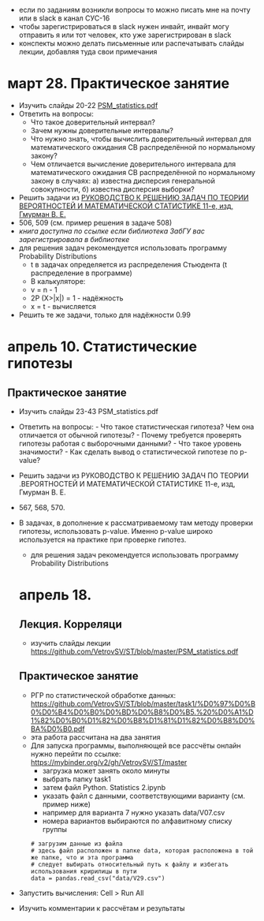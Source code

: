 - если по заданиям возникли вопросы то можно писать мне на почту или в slack в канал СУС-16
- чтобы зарегистрироваться в slack нужен инвайт, инвайт могу отправить я или тот человек, кто уже зарегистрирован в slack
- конспекты можно делать письменные или распечатывать слайды лекции, добавляя туда свои примечания

# март 28. Практическое занятие
- Изучить слайды 20-22 [PSM_statistics.pdf](https://github.com/VetrovSV/ST/blob/master/PSM_statistics.pdf)
- Ответить на вопросы:
  - Что такое доверительный интервал?
  - Зачем нужны доверительные интервалы?
  - Что нужно знать, чтобы вычислить доверительный интервал для математического ожидания СВ распределённой по нормальному закону?
  - Чем отличается вычисление доверительного интервала для математического ожидания СВ распределённой по нормальному закону в случаях: а) известна дисперсия генеральной совокупности, б) известна дисперсия выборки?
- Решить задачи из [РУКОВОДСТВО К РЕШЕНИЮ ЗАДАЧ ПО ТЕОРИИ ВЕРОЯТНОСТЕЙ И МАТЕМАТИЧЕСКОЙ СТАТИСТИКЕ 11-е,  изд, Гмурман В. Е.](https://biblio-online.ru/book/rukovodstvo-k-resheniyu-zadach-po-teorii-veroyatnostey-i-matematicheskoy-statistike-449645)
 - 506, 509 (см. пример решения в задаче 508)
 - *книга доступна по ссылке если библиотека ЗабГУ вас зарегистрировала в библиотеке*
  - для решения задач рекомендуется использовать программу Probability Distributions
    - t в задачах определяется из распределения Стьюдента (t распределение в программе)
    - В калькуляторе:
     - v = n - 1
     - 2P (X>|x|) = 1 - надёжность
     - x = t - вычисляется
- Решить те же задачи, только для надёжности 0.99


# апрель 10. Статистические гипотезы
## Практическое занятие
- Изучить слайды 23-43 PSM_statistics.pdf
- Ответить на вопросы:
        - Что такое статистическая гипотеза? Чем она отличается от обычной гипотезы?
        - Почему требуется проверять гипотезы работая с выборочными данными?
        - Что такое уровень значимости?
        - Как сделать вывод о статистической гипотезе по p-value?
- Решить задачи из РУКОВОДСТВО К РЕШЕНИЮ ЗАДАЧ ПО ТЕОРИИ .ВЕРОЯТНОСТЕЙ И МАТЕМАТИЧЕСКОЙ СТАТИСТИКЕ 11-е, изд, Гмурман В. Е.
- 567, 568, 570.
- В задачах, в дополнение к рассматриваемому там методу проверки гипотезы, использовать p-value. Именно p-value широко используется на практике при проверке гипотез.
  - для решения задач рекомендуется использовать программу Probability Distributions



  # апрель 18.
  ## Лекция. Корреляци
  - изучить слайды лекции https://github.com/VetrovSV/ST/blob/master/PSM_statistics.pdf

  ## Практическое занятие
  - РГР по статистической обработке данных: https://github.com/VetrovSV/ST/blob/master/task1/%D0%97%D0%B0%D0%B4%D0%B0%D0%BD%D0%B8%D0%B5.%20%D0%A1%D1%82%D0%B0%D1%82%D0%B8%D1%81%D1%82%D0%B8%D0%BA%D0%B0.pdf
  - эта работа рассчитана на два занятия
  - Для запуска программы, выполняющей все рассчёты онлайн нужно перейти по ссылке:
  https://mybinder.org/v2/gh/VetrovSV/ST/master
    - загрузка может занять около минуты
    - выбрать папку task1
    - затем файл Python. Statistics 2.ipynb
    - указать файл с данными, соответствующими варианту (см. пример ниже)
    - например для варианта 7 нужно указать data/V07.csv
    - номера вариантов выбираются по алфавитному списку группы
    ```
    # загрузим данные из файла
    # здесь файл расположен в папке data, которая расположена в той же папке, что и эта программа
    # следует выбирать относительный путь к файлу и избегать использования кририлицы в пути
    data = pandas.read_csv("data/V29.csv")
    ```
- Запустить вычисления: Cell > Run All
- Изучить комментарии к рассчётам и результаты
